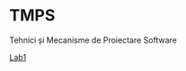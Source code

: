 # TMPS
Tehnici și Mecanisme de Proiectare Software

[Lab1](https://github.com/bacal-t/TMPS/tree/master/Lab1) 